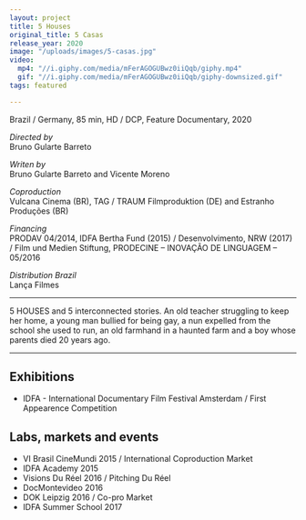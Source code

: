 ```yaml
---
layout: project
title: 5 Houses
original_title: 5 Casas
release_year: 2020
image: "/uploads/images/5-casas.jpg"
video:
  mp4: "//i.giphy.com/media/mFerAGOGUBwz0iiQqb/giphy.mp4"
  gif: "//i.giphy.com/media/mFerAGOGUBwz0iiQqb/giphy-downsized.gif"
tags: featured

---
```

Brazil / Germany, 85 min, HD / DCP, Feature Documentary, 2020

_Directed by_  
Bruno Gularte Barreto

_Writen by_  
Bruno Gularte Barreto and Vicente Moreno

_Coproduction_  
Vulcana Cinema (BR), TAG / TRAUM Filmproduktion (DE) and Estranho Produções (BR)

_Financing_  
PRODAV 04/2014, IDFA Bertha Fund (2015) / Desenvolvimento, NRW (2017) / Film und Medien Stiftung, PRODECINE – INOVAÇÃO DE LINGUAGEM – 05/2016

_Distribution Brazil_  
Lança Filmes

***

5 HOUSES and 5 interconnected stories. An old teacher struggling to keep her home, a young man bullied for being gay, a nun expelled from the school she used to run, an old farmhand in a haunted farm and a boy whose parents died 20 years ago.

***

## Exhibitions

* IDFA - International Documentary Film Festival Amsterdam / First Appearence Competition

## Labs, markets and events

* VI Brasil CineMundi 2015 / International Coproduction Market
* IDFA Academy 2015
* Visions Du Réel 2016 / Pitching Du Réel
* DocMontevideo 2016
* DOK Leipzig 2016 / Co-pro Market
* IDFA Summer School 2017